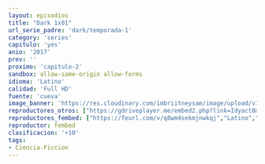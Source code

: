 ```yaml
---
layout: episodios
title: "Dark 1x01"
url_serie_padre: 'dark/temporada-1'
category: 'series'
capitulo: 'yes'
anio: '2017'
prev: ''
proximo: 'capitulo-2'
sandbox: allow-same-origin allow-forms
idioma: 'Latino'
calidad: 'Full HD'
fuente: 'cueva'
image_banner: 'https://res.cloudinary.com/imbriitneysam/image/upload/v1547164649/dark-banner-min.jpg'
reproductores_otros: ["https://gdriveplayer.me/embed2.php?link=Idyact8m4r8JQp2Vdx%252B1CQkoVJPNrT2iJFURvGOUMAdpi4k7Pi%252Fm1g6DKceS5WUslaPkvrluNMpPUedXzKcU59YUSOgzLCA99FrLmSSTOKv8g4RqDceYdHO4oODPmMixoZi7IHEcGo5HmEdJ9TrHyuidg2kyhYENkN7WnWtky4wu8tlZFBSsyFdb5cGguV9H5qVjU2F4ihaDspw0HmZGL0","Latino","https://mstream.website/dj7yahkex8gp","Latino"]
reproductores_fembed: ["https://feurl.com/v/q8wm4sekmjnwkqj","Latino","https://feurl.com/v/-zpxrspw48n552w","Latino","https://feurl.com/v/mzvkdew319q","Latino","https://feurl.com/v/0872eull3e47qjz","Latino"]
reproductor: fembed
clasificacion: '+10'
tags:
- Ciencia-Ficcion
---
```












